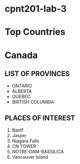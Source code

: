 # cpnt201-lab-3

# Top Countries

# Canada

## LIST OF PROVINCES

- ONTARIO
- ALBERTA
- QUEBEC
- BRITISH COLUMBIA

## PLACES OF INTEREST

1. Banff
2. Jasper
3. Niagara Falls
4. CN TOWER
5. NOTRE-DAM-BASSILICA
6. Vancouver Island

